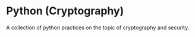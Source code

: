 # Python (Cryptography)

A collection of python practices on the topic of cryptography and security.

